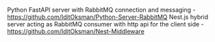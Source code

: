 Python FastAPI server with RabbitMQ connection and messaging - https://github.com/IditOksman/Python-Server-RabbitMQ
Nest.js hybrid server acting as RabbitMQ consumer with http api for the client side - https://github.com/IditOksman/Nest-Middleware
